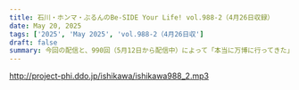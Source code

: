 ```yaml
---
title: 石川・ホンマ・ぶるんのBe-SIDE Your Life! vol.988-2（4月26日収録）
date: May 20, 2025
tags: ['2025', 'May 2025', 'vol.988-2（4月26日収']
draft: false
summary: 今回の配信と、990回（5月12日から配信中）によって「本当に万博に行ってきた」と示せる、いわば「有言実行のビーサイ」...ではありますが、よくよく考えると本末転倒ですね（滝汗）ともあれ、万博に行ったよ！という方は是非、感想や訪問記を番組メール「 biho@be-side.jp 」までお寄せ下さいませ。
---
```


http://project-phi.ddo.jp/ishikawa/ishikawa988_2.mp3